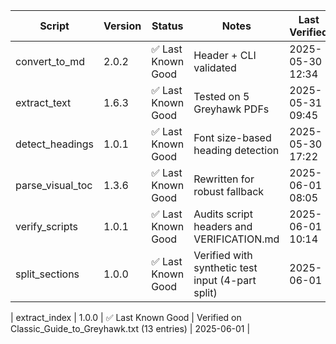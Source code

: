 | Script           | Version | Status              | Notes                                         | Last Verified        |
|------------------|---------|---------------------|-----------------------------------------------|----------------------|
| convert_to_md   | 2.0.2  | ✅ Last Known Good   | Header + CLI validated                       | 2025-05-30 12:34 |
| extract_text    | 1.6.3  | ✅ Last Known Good   | Tested on 5 Greyhawk PDFs                    | 2025-05-31 09:45 |
| detect_headings | 1.0.1  | ✅ Last Known Good   | Font size-based heading detection            | 2025-05-30 17:22 |
| parse_visual_toc| 1.3.6  | ✅ Last Known Good   | Rewritten for robust fallback                | 2025-06-01 08:05 |
| verify_scripts  | 1.0.1  | ✅ Last Known Good   | Audits script headers and VERIFICATION.md    | 2025-06-01 10:14 |
| split_sections     | 1.0.0   | ✅ Last Known Good   | Verified with synthetic test input (4-part split) | 2025-06-01 |

| extract_index      | 1.0.0   | ✅ Last Known Good   | Verified on Classic_Guide_to_Greyhawk.txt (13 entries) | 2025-06-01 |
